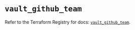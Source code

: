 # `vault_github_team`

Refer to the Terraform Registry for docs: [`vault_github_team`](https://registry.terraform.io/providers/hashicorp/vault/4.0.0/docs/resources/github_team).
